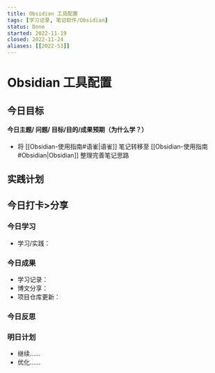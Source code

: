 ```yaml
---
title: Obsidian 工具配置
tags: [学习记录, 笔记软件/Obsidian]
status: Done
started: 2022-11-19
closed: 2022-11-24
aliases: [[2022-S3]]
---
```

# Obsidian 工具配置
## 今日目标
#### 今日主题/ 问题/ 目标/目的/成果预期（**为什么学**？）
- 将 [[Obsidian-使用指南#语雀|语雀]] 笔记转移至 [[Obsidian-使用指南#Obsidian|Obsidian]] 整理完善笔记思路
## 实践计划
## 今日打卡>分享
### 今日学习
- 学习/实践：
### 今日成果
- 学习记录：
- 博文分享：
- 项目仓库更新：
### 今日反思
### 明日计划
- 继续……
- 优化……
